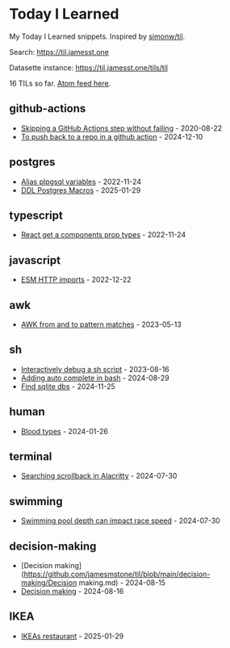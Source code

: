 # Today I Learned

My Today I Learned snippets. Inspired by [simonw/til](https://github.com/simonw/til).

Search: https://til.jamesst.one

Datasette instance:  https://til.jamesst.one/tils/til

<!-- count starts -->16<!-- count ends --> TILs so far. <a href="https://til.jamesst.one/til/feed.atom">Atom feed here</a>.

<!-- index starts -->
## github-actions

* [Skipping a GitHub Actions step without failing](https://github.com/jamesmstone/til/blob/main/github-actions/continue-on-error.md) - 2020-08-22
* [To push back to a repo in a github action](https://github.com/jamesmstone/til/blob/main/github-actions/pushing-back-to-git-repo.md) - 2024-12-10

## postgres

* [Alias plpgsql variables](https://github.com/jamesmstone/til/blob/main/postgres/alias-plpgsql-variables.md) - 2022-11-24
* [DDL Postgres Macros](https://github.com/jamesmstone/til/blob/main/postgres/ddl-macros.md) - 2025-01-29

## typescript

* [React get a components prop types](https://github.com/jamesmstone/til/blob/main/typescript/react-component-prop.md) - 2022-11-24

## javascript

* [ESM HTTP imports](https://github.com/jamesmstone/til/blob/main/javascript/esm-http-imports.md) - 2022-12-22

## awk

* [AWK from and to pattern matches](https://github.com/jamesmstone/til/blob/main/awk/from-to-pattern-match.md) - 2023-05-13

## sh

* [Interactively debug a sh script](https://github.com/jamesmstone/til/blob/main/sh/debugging-sh-scripts.md) - 2023-08-16
* [Adding auto complete in bash](https://github.com/jamesmstone/til/blob/main/sh/auto-completion.md) - 2024-08-29
* [Find sqlite dbs](https://github.com/jamesmstone/til/blob/main/sh/finding-sqlite-dbs.md) - 2024-11-25

## human

* [Blood types](https://github.com/jamesmstone/til/blob/main/human/blood-types.md) - 2024-01-26

## terminal

* [Searching scrollback in Alacritty](https://github.com/jamesmstone/til/blob/main/terminal/search-alacritty.md) - 2024-07-30

## swimming

* [Swimming pool depth can impact race speed](https://github.com/jamesmstone/til/blob/main/swimming/swimming-speed-and-pool.md) - 2024-07-30

## decision-making

* [Decision making](https://github.com/jamesmstone/til/blob/main/decision-making/Decision making.md) - 2024-08-15
* [Decision making](https://github.com/jamesmstone/til/blob/main/decision-making/decision-making.md) - 2024-08-16

## IKEA

* [IKEAs restaurant](https://github.com/jamesmstone/til/blob/main/IKEA/IKEAs-restaurant.md) - 2025-01-29
<!-- index ends -->
